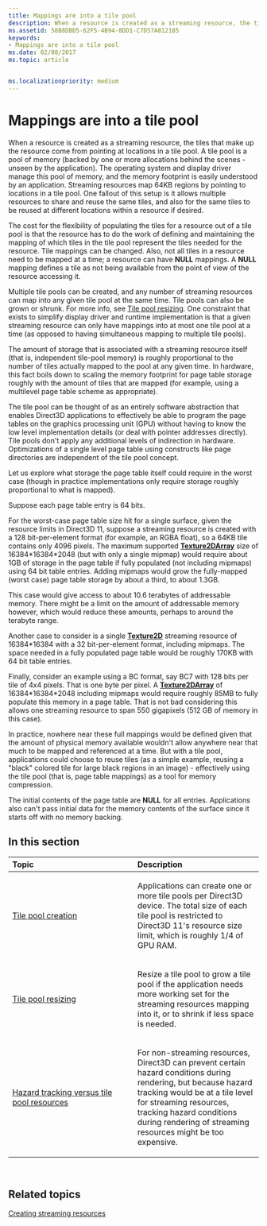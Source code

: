 ```yaml
---
title: Mappings are into a tile pool
description: When a resource is created as a streaming resource, the tiles that make up the resource come from pointing at locations in a tile pool. A tile pool is a pool of memory (backed by one or more allocations behind the scenes - unseen by the application).
ms.assetid: 58B8DBD5-62F5-4B94-8DD1-C7D57A812185
keywords:
- Mappings are into a tile pool
ms.date: 02/08/2017
ms.topic: article


ms.localizationpriority: medium
---
```

# Mappings are into a tile pool


When a resource is created as a streaming resource, the tiles that make up the resource come from pointing at locations in a tile pool. A tile pool is a pool of memory (backed by one or more allocations behind the scenes - unseen by the application). The operating system and display driver manage this pool of memory, and the memory footprint is easily understood by an application. Streaming resources map 64KB regions by pointing to locations in a tile pool. One fallout of this setup is it allows multiple resources to share and reuse the same tiles, and also for the same tiles to be reused at different locations within a resource if desired.

The cost for the flexibility of populating the tiles for a resource out of a tile pool is that the resource has to do the work of defining and maintaining the mapping of which tiles in the tile pool represent the tiles needed for the resource. Tile mappings can be changed. Also, not all tiles in a resource need to be mapped at a time; a resource can have **NULL** mappings. A **NULL** mapping defines a tile as not being available from the point of view of the resource accessing it.

Multiple tile pools can be created, and any number of streaming resources can map into any given tile pool at the same time. Tile pools can also be grown or shrunk. For more info, see [Tile pool resizing](tile-pool-resizing.md). One constraint that exists to simplify display driver and runtime implementation is that a given streaming resource can only have mappings into at most one tile pool at a time (as opposed to having simultaneous mapping to multiple tile pools).

The amount of storage that is associated with a streaming resource itself (that is, independent tile-pool memory) is roughly proportional to the number of tiles actually mapped to the pool at any given time. In hardware, this fact boils down to scaling the memory footprint for page table storage roughly with the amount of tiles that are mapped (for example, using a multilevel page table scheme as appropriate).

The tile pool can be thought of as an entirely software abstraction that enables Direct3D applications to effectively be able to program the page tables on the graphics processing unit (GPU) without having to know the low level implementation details (or deal with pointer addresses directly). Tile pools don't apply any additional levels of indirection in hardware. Optimizations of a single level page table using constructs like page directories are independent of the tile pool concept.

Let us explore what storage the page table itself could require in the worst case (though in practice implementations only require storage roughly proportional to what is mapped).

Suppose each page table entry is 64 bits.

For the worst-case page table size hit for a single surface, given the resource limits in Direct3D 11, suppose a streaming resource is created with a 128 bit-per-element format (for example, an RGBA float), so a 64KB tile contains only 4096 pixels. The maximum supported [**Texture2DArray**](/windows/desktop/direct3dhlsl/sm5-object-texture2darray) size of 16384\*16384\*2048 (but with only a single mipmap) would require about 1GB of storage in the page table if fully populated (not including mipmaps) using 64 bit table entries. Adding mipmaps would grow the fully-mapped (worst case) page table storage by about a third, to about 1.3GB.

This case would give access to about 10.6 terabytes of addressable memory. There might be a limit on the amount of addressable memory however, which would reduce these amounts, perhaps to around the terabyte range.

Another case to consider is a single [**Texture2D**](/windows/desktop/direct3dhlsl/sm5-object-texture2d) streaming resource of 16384\*16384 with a 32 bit-per-element format, including mipmaps. The space needed in a fully populated page table would be roughly 170KB with 64 bit table entries.

Finally, consider an example using a BC format, say BC7 with 128 bits per tile of 4x4 pixels. That is one byte per pixel. A [**Texture2DArray**](/windows/desktop/direct3dhlsl/sm5-object-texture2darray) of 16384\*16384\*2048 including mipmaps would require roughly 85MB to fully populate this memory in a page table. That is not bad considering this allows one streaming resource to span 550 gigapixels (512 GB of memory in this case).

In practice, nowhere near these full mappings would be defined given that the amount of physical memory available wouldn't allow anywhere near that much to be mapped and referenced at a time. But with a tile pool, applications could choose to reuse tiles (as a simple example, reusing a "black" colored tile for large black regions in an image) - effectively using the tile pool (that is, page table mappings) as a tool for memory compression.

The initial contents of the page table are **NULL** for all entries. Applications also can't pass initial data for the memory contents of the surface since it starts off with no memory backing.

## <span id="in-this-section"></span>In this section


<table>
<colgroup>
<col width="50%" />
<col width="50%" />
</colgroup>
<thead>
<tr class="header">
<th align="left">Topic</th>
<th align="left">Description</th>
</tr>
</thead>
<tbody>
<tr class="odd">
<td align="left"><p><a href="tile-pool-creation.md">Tile pool creation</a></p></td>
<td align="left"><p>Applications can create one or more tile pools per Direct3D device. The total size of each tile pool is restricted to Direct3D 11's resource size limit, which is roughly 1/4 of GPU RAM.</p></td>
</tr>
<tr class="even">
<td align="left"><p><a href="tile-pool-resizing.md">Tile pool resizing</a></p></td>
<td align="left"><p>Resize a tile pool to grow a tile pool if the application needs more working set for the streaming resources mapping into it, or to shrink if less space is needed.</p></td>
</tr>
<tr class="odd">
<td align="left"><p><a href="hazard-tracking-versus-tile-pool-resources.md">Hazard tracking versus tile pool resources</a></p></td>
<td align="left"><p>For non-streaming resources, Direct3D can prevent certain hazard conditions during rendering, but because hazard tracking would be at a tile level for streaming resources, tracking hazard conditions during rendering of streaming resources might be too expensive.</p></td>
</tr>
</tbody>
</table>

 

## <span id="related-topics"></span>Related topics


[Creating streaming resources](creating-streaming-resources.md)

 

 